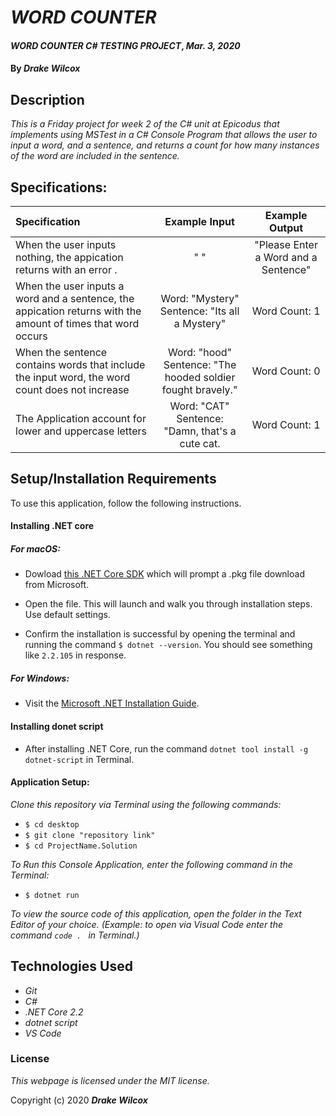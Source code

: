 # _WORD COUNTER_

#### _WORD COUNTER C# TESTING PROJECT_, _Mar. 3, 2020_

#### By _**Drake Wilcox**_

## Description

_This is a Friday project for week 2 of the C# unit at Epicodus that implements using MSTest in a C# Console Program that allows the user to input a word, and a sentence, and returns a count for how many instances of the word are included in the sentence._

## Specifications:

| Specification | Example Input | Example Output |
| :-------------|:-------------:|:-------------:|
| When the user inputs nothing, the appication returns with an error . | " " | "Please Enter a Word and a Sentence" |
| When the user inputs a word and a sentence, the appication returns with the amount of times that word occurs | Word: "Mystery" Sentence: "Its all a Mystery" | Word Count: 1 |
| When the sentence contains words that include the input word, the word count does not increase | Word: "hood" Sentence: "The hooded soldier fought bravely." | Word Count: 0 |
The Application account for lower and uppercase letters | Word: "CAT" Sentence: "Damn, that's a cute cat. | Word Count: 1 |

## Setup/Installation Requirements

To use this application, follow the following instructions. 

#### Installing .NET core

##### For macOS: 

* Dowload [this .NET Core SDK](https://dotnet.microsoft.com/download/thank-you/dotnet-sdk-2.2.106-macos-x64-installer) which will prompt a .pkg file download from Microsoft.

* Open the file. This will launch and walk you through installation steps. Use default settings. 

* Confirm the installation is successful by opening the terminal and running the command ``$ dotnet --version``. You should see something like ``2.2.105`` in response.

##### For Windows: 
* Visit the [Microsoft .NET Installation Guide](https://docs.microsoft.com/en-us/dotnet/framework/install/).

#### Installing donet script

* After installing .NET Core, run the command `` dotnet tool install -g dotnet-script `` in Terminal. 

#### Application Setup:
_Clone this repository via Terminal using the following commands:_
* ``$ cd desktop``
* ``$ git clone "repository link" ``
* ``$ cd ProjectName.Solution``

_To Run this Console Application, enter the following command in the Terminal:_

* ``$ dotnet run``

_To view the source code of this application, open the folder in the Text Editor of your choice. (Example: to open via Visual Code enter the command ``code . `` in Terminal.)_

## Technologies Used
* _Git_
* _C#_
* _.NET Core 2.2_
* _dotnet script_
* _VS Code_

### License

*This webpage is licensed under the MIT license.*

Copyright (c) 2020 **_Drake Wilcox_**